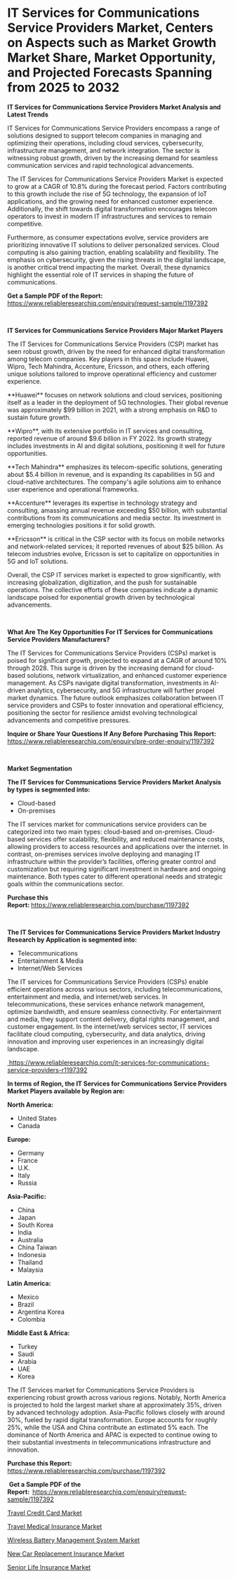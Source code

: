 <p><h1>IT Services for Communications Service Providers Market, Centers on Aspects such as Market Growth Market Share, Market Opportunity, and Projected Forecasts Spanning from 2025 to 2032</h1></p><p><strong>IT Services for Communications Service Providers Market Analysis and Latest Trends</strong></p>
<p><p>IT Services for Communications Service Providers encompass a range of solutions designed to support telecom companies in managing and optimizing their operations, including cloud services, cybersecurity, infrastructure management, and network integration. The sector is witnessing robust growth, driven by the increasing demand for seamless communication services and rapid technological advancements.</p><p>The IT Services for Communications Service Providers Market is expected to grow at a CAGR of 10.8% during the forecast period. Factors contributing to this growth include the rise of 5G technology, the expansion of IoT applications, and the growing need for enhanced customer experience. Additionally, the shift towards digital transformation encourages telecom operators to invest in modern IT infrastructures and services to remain competitive.</p><p>Furthermore, as consumer expectations evolve, service providers are prioritizing innovative IT solutions to deliver personalized services. Cloud computing is also gaining traction, enabling scalability and flexibility. The emphasis on cybersecurity, given the rising threats in the digital landscape, is another critical trend impacting the market. Overall, these dynamics highlight the essential role of IT services in shaping the future of communications.</p></p>
<p><strong>Get a Sample PDF of the Report:&nbsp;</strong> <a href="https://www.reliableresearchiq.com/enquiry/request-sample/1197392?utm_campaign=104&utm_medium=2&utm_source=Github&utm_content=ia&utm_term=11032025&utm_id=it-services-for-communications-service-providers">https://www.reliableresearchiq.com/enquiry/request-sample/1197392</a></p>
<p>&nbsp;</p>
<p><strong>IT Services for Communications Service Providers Major Market Players</strong></p>
<p><p>The IT Services for Communications Service Providers (CSP) market has seen robust growth, driven by the need for enhanced digital transformation among telecom companies. Key players in this space include Huawei, Wipro, Tech Mahindra, Accenture, Ericsson, and others, each offering unique solutions tailored to improve operational efficiency and customer experience.</p><p>**Huawei** focuses on network solutions and cloud services, positioning itself as a leader in the deployment of 5G technologies. Their global revenue was approximately $99 billion in 2021, with a strong emphasis on R&D to sustain future growth.</p><p>**Wipro**, with its extensive portfolio in IT services and consulting, reported revenue of around $9.6 billion in FY 2022. Its growth strategy includes investments in AI and digital solutions, positioning it well for future opportunities.</p><p>**Tech Mahindra** emphasizes its telecom-specific solutions, generating about $5.4 billion in revenue, and is expanding its capabilities in 5G and cloud-native architectures. The company's agile solutions aim to enhance user experience and operational frameworks.</p><p>**Accenture** leverages its expertise in technology strategy and consulting, amassing annual revenue exceeding $50 billion, with substantial contributions from its communications and media sector. Its investment in emerging technologies positions it for solid growth.</p><p>**Ericsson** is critical in the CSP sector with its focus on mobile networks and network-related services; it reported revenues of about $25 billion. As telecom industries evolve, Ericsson is set to capitalize on opportunities in 5G and IoT solutions.</p><p>Overall, the CSP IT services market is expected to grow significantly, with increasing globalization, digitization, and the push for sustainable operations. The collective efforts of these companies indicate a dynamic landscape poised for exponential growth driven by technological advancements.</p></p>
<p>&nbsp;</p>
<p><strong>What Are The Key Opportunities For IT Services for Communications Service Providers Manufacturers?</strong></p>
<p><p>The IT Services for Communications Service Providers (CSPs) market is poised for significant growth, projected to expand at a CAGR of around 10% through 2028. This surge is driven by the increasing demand for cloud-based solutions, network virtualization, and enhanced customer experience management. As CSPs navigate digital transformation, investments in AI-driven analytics, cybersecurity, and 5G infrastructure will further propel market dynamics. The future outlook emphasizes collaboration between IT service providers and CSPs to foster innovation and operational efficiency, positioning the sector for resilience amidst evolving technological advancements and competitive pressures.</p></p>
<p><strong>Inquire or Share Your Questions If Any Before Purchasing This Report:</strong> <a href="https://www.reliableresearchiq.com/enquiry/pre-order-enquiry/1197392?utm_campaign=104&utm_medium=2&utm_source=Github&utm_content=ia&utm_term=11032025&utm_id=it-services-for-communications-service-providers">https://www.reliableresearchiq.com/enquiry/pre-order-enquiry/1197392</a></p>
<p>&nbsp;</p>
<p><strong>Market Segmentation</strong></p>
<p><strong>The IT Services for Communications Service Providers Market Analysis by types is segmented into:</strong></p>
<p><ul><li>Cloud-based</li><li>On-premises</li></ul></p>
<p><p>The IT services market for communications service providers can be categorized into two main types: cloud-based and on-premises. Cloud-based services offer scalability, flexibility, and reduced maintenance costs, allowing providers to access resources and applications over the internet. In contrast, on-premises services involve deploying and managing IT infrastructure within the provider’s facilities, offering greater control and customization but requiring significant investment in hardware and ongoing maintenance. Both types cater to different operational needs and strategic goals within the communications sector.</p></p>
<p><strong>Purchase this Report:&nbsp;</strong><a href="https://www.reliableresearchiq.com/purchase/1197392?utm_campaign=104&utm_medium=2&utm_source=Github&utm_content=ia&utm_term=11032025&utm_id=it-services-for-communications-service-providers">https://www.reliableresearchiq.com/purchase/1197392</a></p>
<p>&nbsp;</p>
<p><strong>The IT Services for Communications Service Providers Market Industry Research by Application is segmented into:</strong></p>
<p><ul><li>Telecommunications</li><li>Entertainment & Media</li><li>Internet/Web Services</li></ul></p>
<p><p>The IT services for Communications Service Providers (CSPs) enable efficient operations across various sectors, including telecommunications, entertainment and media, and internet/web services. In telecommunications, these services enhance network management, optimize bandwidth, and ensure seamless connectivity. For entertainment and media, they support content delivery, digital rights management, and customer engagement. In the internet/web services sector, IT services facilitate cloud computing, cybersecurity, and data analytics, driving innovation and improving user experiences in an increasingly digital landscape.</p></p>
<p><a href="https://www.reliableresearchiq.com/it-services-for-communications-service-providers-r1197392?utm_campaign=104&utm_medium=2&utm_source=Github&utm_content=ia&utm_term=11032025&utm_id=it-services-for-communications-service-providers">&nbsp;https://www.reliableresearchiq.com/it-services-for-communications-service-providers-r1197392</a></p>
<p><strong>In terms of Region, the IT Services for Communications Service Providers Market Players available by Region are:</strong></p>
<p>
    <p> <strong> North America: </strong>
        <ul>
            <li>United States</li>
            <li>Canada</li>
        </ul>
        </p> 
    <p> <strong> Europe: </strong>
        <ul>
            <li>Germany</li>
            <li>France</li>
            <li>U.K.</li>
            <li>Italy</li>
            <li>Russia</li>
        </ul>
        </p> 
    <p> <strong> Asia-Pacific: </strong>
        <ul>
            <li>China</li>
            <li>Japan</li>
            <li>South Korea</li>
            <li>India</li>
            <li>Australia</li>
            <li>China Taiwan</li>
            <li>Indonesia</li>
            <li>Thailand</li>
            <li>Malaysia</li>
        </ul>
        </p> 
    <p> <strong> Latin America: </strong>
        <ul>
            <li>Mexico</li>
            <li>Brazil</li>
            <li>Argentina Korea</li>
            <li>Colombia</li>
        </ul>
        </p> 
    <p> <strong> Middle East & Africa: </strong>
        <ul>
            <li>Turkey</li>
            <li>Saudi</li>
            <li>Arabia</li>
            <li>UAE</li>
            <li>Korea</li>
        </ul>
    </p>
    </p>
<p><p>The IT Services market for Communications Service Providers is experiencing robust growth across various regions. Notably, North America is projected to hold the largest market share at approximately 35%, driven by advanced technology adoption. Asia-Pacific follows closely with around 30%, fueled by rapid digital transformation. Europe accounts for roughly 25%, while the USA and China contribute an estimated 5% each. The dominance of North America and APAC is expected to continue owing to their substantial investments in telecommunications infrastructure and innovation.</p></p>
<p><strong>Purchase this Report: </strong><a href="https://www.reliableresearchiq.com/purchase/1197392?utm_campaign=104&utm_medium=2&utm_source=Github&utm_content=ia&utm_term=11032025&utm_id=it-services-for-communications-service-providers">https://www.reliableresearchiq.com/purchase/1197392</a></p>
<p>&nbsp;<strong>Get a Sample PDF of the Report:&nbsp;&nbsp;</strong><a href="https://www.reliableresearchiq.com/enquiry/request-sample/1197392?utm_campaign=104&utm_medium=2&utm_source=Github&utm_content=ia&utm_term=11032025&utm_id=it-services-for-communications-service-providers">https://www.reliableresearchiq.com/enquiry/request-sample/1197392</a></p>
<p><strong></strong></p>
<p><p><a href="https://github.com/luhleickov/Market-Research-Report-List-1/blob/main/travel-credit-card-market.md?utm_campaign=104&utm_medium=2&utm_source=Github&utm_content=ia&utm_term=11032025&utm_id=it-services-for-communications-service-providers">Travel Credit Card Market</a></p><p><a href="https://github.com/jaspartatin/Market-Research-Report-List-1/blob/main/travel-medical-insurance-market.md?utm_campaign=104&utm_medium=2&utm_source=Github&utm_content=ia&utm_term=11032025&utm_id=it-services-for-communications-service-providers">Travel Medical Insurance Market</a></p><p><a href="https://github.com/elceryaneik/Market-Research-Report-List-1/blob/main/wireless-battery-management-system-market.md?utm_campaign=104&utm_medium=2&utm_source=Github&utm_content=ia&utm_term=11032025&utm_id=it-services-for-communications-service-providers">Wireless Battery Management System Market</a></p><p><a href="https://github.com/jullselai/Market-Research-Report-List-1/blob/main/new-car-replacement-insurance-market.md?utm_campaign=104&utm_medium=2&utm_source=Github&utm_content=ia&utm_term=11032025&utm_id=it-services-for-communications-service-providers">New Car Replacement Insurance Market</a></p><p><a href="https://github.com/dusektwinec3/Market-Research-Report-List-1/blob/main/senior-life-insurance-market.md?utm_campaign=104&utm_medium=2&utm_source=Github&utm_content=ia&utm_term=11032025&utm_id=it-services-for-communications-service-providers">Senior Life Insurance Market</a></p></p>
